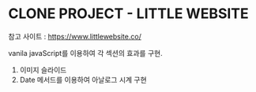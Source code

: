 # CLONE PROJECT - LITTLE WEBSITE

참고 사이트 : <https://www.littlewebsite.co/>

vanila javaScript를 이용하여 각 섹션의 효과를 구현.

1. 이미지 슬라이드
2. Date 메서드를 이용하여 아날로그 시계 구현
